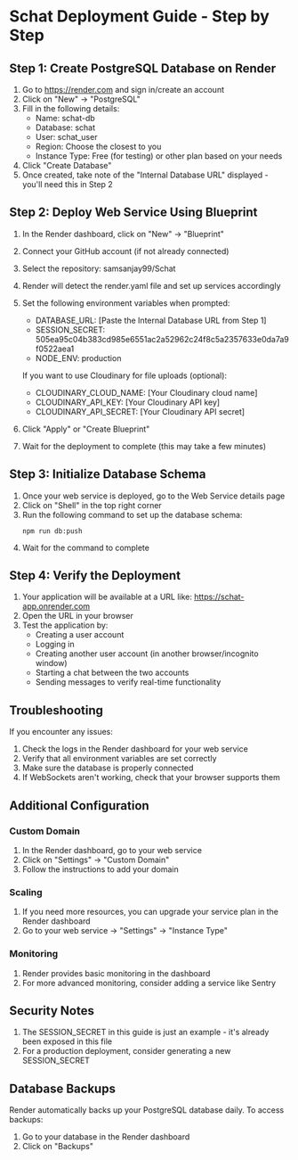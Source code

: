 # Schat Deployment Guide - Step by Step

## Step 1: Create PostgreSQL Database on Render

1. Go to https://render.com and sign in/create an account
2. Click on "New" → "PostgreSQL"
3. Fill in the following details:
   - Name: schat-db
   - Database: schat
   - User: schat_user
   - Region: Choose the closest to you
   - Instance Type: Free (for testing) or other plan based on your needs
4. Click "Create Database"
5. Once created, take note of the "Internal Database URL" displayed - you'll need this in Step 2

## Step 2: Deploy Web Service Using Blueprint

1. In the Render dashboard, click on "New" → "Blueprint"
2. Connect your GitHub account (if not already connected)
3. Select the repository: samsanjay99/Schat
4. Render will detect the render.yaml file and set up services accordingly
5. Set the following environment variables when prompted:
   - DATABASE_URL: [Paste the Internal Database URL from Step 1]
   - SESSION_SECRET: 505ea95c04b383cd985e6551ac2a52962c24f8c5a2357633e0da7a9f0522aea1
   - NODE_ENV: production
   
   If you want to use Cloudinary for file uploads (optional):
   - CLOUDINARY_CLOUD_NAME: [Your Cloudinary cloud name]
   - CLOUDINARY_API_KEY: [Your Cloudinary API key]
   - CLOUDINARY_API_SECRET: [Your Cloudinary API secret]

6. Click "Apply" or "Create Blueprint"
7. Wait for the deployment to complete (this may take a few minutes)

## Step 3: Initialize Database Schema

1. Once your web service is deployed, go to the Web Service details page
2. Click on "Shell" in the top right corner
3. Run the following command to set up the database schema:
   ```
   npm run db:push
   ```
4. Wait for the command to complete

## Step 4: Verify the Deployment

1. Your application will be available at a URL like: https://schat-app.onrender.com
2. Open the URL in your browser
3. Test the application by:
   - Creating a user account
   - Logging in
   - Creating another user account (in another browser/incognito window)
   - Starting a chat between the two accounts
   - Sending messages to verify real-time functionality

## Troubleshooting

If you encounter any issues:

1. Check the logs in the Render dashboard for your web service
2. Verify that all environment variables are set correctly
3. Make sure the database is properly connected
4. If WebSockets aren't working, check that your browser supports them

## Additional Configuration

### Custom Domain
1. In the Render dashboard, go to your web service
2. Click on "Settings" → "Custom Domain"
3. Follow the instructions to add your domain

### Scaling
1. If you need more resources, you can upgrade your service plan in the Render dashboard
2. Go to your web service → "Settings" → "Instance Type"

### Monitoring
1. Render provides basic monitoring in the dashboard
2. For more advanced monitoring, consider adding a service like Sentry

## Security Notes

1. The SESSION_SECRET in this guide is just an example - it's already been exposed in this file
2. For a production deployment, consider generating a new SESSION_SECRET

## Database Backups

Render automatically backs up your PostgreSQL database daily. To access backups:
1. Go to your database in the Render dashboard
2. Click on "Backups" 
